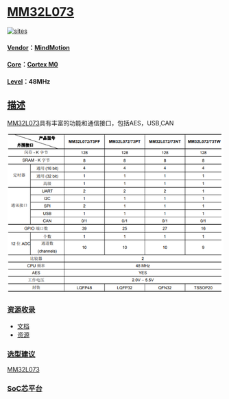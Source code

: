 ﻿# [MM32L073](https://github.com/SoCXin/MM32L073)

[![sites](http://182.61.61.133/link/resources/SoC.png)](http://www.SoC.Xin)

#### [Vendor](https://github.com/SoCXin/Vendor)：[MindMotion](http://www.mm32.com.cn/)
#### [Core](https://github.com/SoCXin/Cortex)：[Cortex M0](https://github.com/SoCXin/CM0)
#### [Level](https://github.com/SoCXin/Level)：48MHz

## [描述](https://github.com/SoCXin/MM32L073/wiki)

[MM32L073](https://github.com/SoCXin/MM32L073)具有丰富的功能和通信接口，包括AES，USB,CAN

[![sites](docs/MM32L073.png)](https://github.com/SoCXin/MM32L073)

### [资源收录](https://github.com/SoCXin/MM32L073)

* [文档](docs/)
* [资源](src/)

### [选型建议](https://github.com/SoCXin)

[MM32L073](https://github.com/SoCXin/MM32L073)

###  [SoC芯平台](http://www.SoC.Xin)
